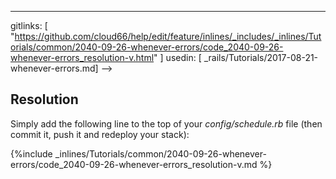---
gitlinks: [ "https://github.com/cloud66/help/edit/feature/inlines/_includes/_inlines/Tutorials/common/2040-09-26-whenever-errors/code_2040-09-26-whenever-errors_resolution-v.html" ]
 usedin: [ _rails/Tutorials/2017-08-21-whenever-errors.md] -->


## Resolution
Simply add the following line to the top of your *config/schedule.rb* file (then commit it, push it and redeploy your stack):



{%include _inlines/Tutorials/common/2040-09-26-whenever-errors/code_2040-09-26-whenever-errors_resolution-v.md %}



